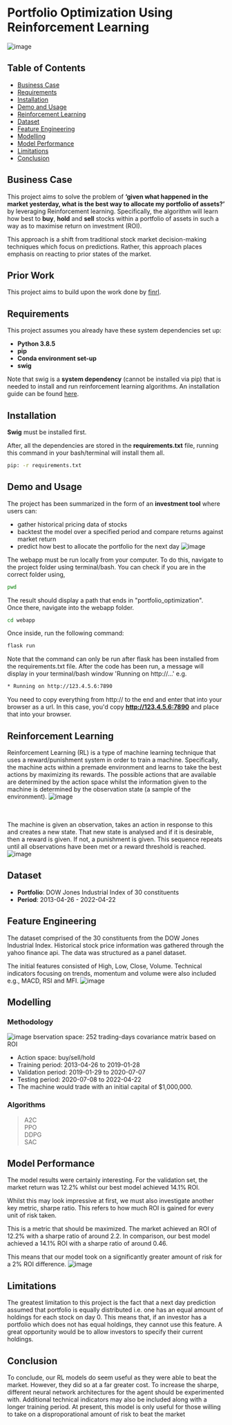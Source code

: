 # Portfolio Optimization Using Reinforcement Learning
![image]()

## Table of Contents
- <a href="#business-case">Business Case</a>
- <a href="#requirements">Requirements</a>
- <a href="#installation">Installation</a>
- <a href="#demo-and-usage">Demo and Usage</a>
- <a href="#reinforcement-learning">Reinforcement Learning</a>
- <a href="#dataset">Dataset</a>
- <a href="#feature-engineering">Feature Engineering</a>
- <a href="#modelling">Modelling</a>
- <a href="#model-performance">Model Performance</a>
- <a href="#limitations">Limitations</a>
- <a href="#conclusion">Conclusion</a>

## Business Case
This project aims to solve the problem of **‘given what happened in the market yesterday, what is the best way to allocate my portfolio of assets?’** by leveraging Reinforcement learning. Specifically, the algorithm will learn how best to **buy**, **hold** and **sell** stocks within a portfolio of assets in such a way as to maximise return on investment (ROI).

This approach is a shift from traditional stock market decision-making techniques which focus on predictions. Rather, this approach places emphasis on reacting to prior states of the market.

## Prior Work
This project aims to build upon the work done by [finrl](https://github.com/AI4Finance-Foundation/FinRL).  

## Requirements
This project assumes you already have these system dependencies set up:
- **Python 3.8.5**
- **pip**
- **Conda environment set-up**
- **swig**

Note that swig is a **system dependency** (cannot be installed via pip) that is needed to install and run reinforcement learning algorithms. An installation guide can be found [here](https://www.dev2qa.com/how-to-install-swig-on-macos-linux-and-windows/).

## Installation
**Swig** must be installed first.

After, all the dependencies are stored in the **requirements.txt** file, running this command in your bash/terminal will install them all. <br>
```bash
pip: -r requirements.txt
```

## Demo and Usage
The project has been summarized in the form of an **investment tool** where users can: <br>
- gather historical pricing data of stocks
- backtest the model over a specified period and compare returns against market return
- predict how best to allocate the portfolio for the next day
![image]()

The webapp must be run locally from your computer. To do this, navigate to the project folder using terminal/bash. You can check if you are in the correct folder using,
```bash
pwd
```
The result should display a path that ends in "portfolio_optimization".
<br>
Once there, navigate into the webapp folder.
```bash
cd webapp
```
Once inside, run the following command:
```bash
flask run
```
Note that the command can only be run after flask has been installed from the requirements.txt file. After the code has been run, a message will display in your terminal/bash window 'Running on http://...' e.g.
```bash
* Running on http://123.4.5.6:7890
```
You need to copy everything from http:// to the end and enter that into your browser as a url. In this case, you'd copy **http://123.4.5.6:7890** and place that into your browser.

## Reinforcement Learning
Reinforcement Learning (RL) is a type of machine learning technique that uses a reward/punishment system in order to train a machine. Specifically, the machine acts within a premade environment and learns to take the best actions by maximizing its rewards. The possible actions that are available are determined by the action space whilst the information given to the machine is determined by the observation state (a sample of the environment).
![image]()

<br><br>
The machine is given an observation, takes an action in response to this and creates a new state. That new state is analysed and if it is desirable, then a reward is given. If not, a punishment is given. This sequence repeats until all observations have been met or a reward threshold is reached.
![image]()

## Dataset
- **Portfolio**: DOW Jones Industrial Index of 30 constituents
- **Period**: 2013-04-26 - 2022-04-22

## Feature Engineering
The dataset comprised of the 30 constituents from the DOW Jones Industrial Index. Historical stock price information was gathered through the yahoo finance api. The data was structured as a panel dataset.

The initial features consisted of High, Low, Close, Volume. Technical indicators focusing on trends, momentum and volume were also included e.g., MACD, RSI and MFI.
![image]()

## Modelling
### Methodology
![image]()
bservation space: 252 trading-days covariance matrix based on ROI
- Action space: buy/sell/hold
- Training period: 2013-04-26 to 2019-01-28
- Validation period: 2019-01-29 to 2020-07-07
- Testing period: 2020-07-08 to 2022-04-22
- The machine would trade with an initial capital of $1,000,000.

### Algorithms
>A2C<br>
>PPO<br>
>DDPG<br>
>SAC

## Model Performance
The model results were certainly interesting. For the validation set, the market return was 12.2% whilst our best model achieved 14.1% ROI.

Whilst this may look impressive at first, we must also investigate another key metric, sharpe ratio. This refers to how much ROI is gained for every unit of risk taken.

This is a metric that should be maximized. The market achieved an ROI of 12.2% with a sharpe ratio of around 2.2. In comparison, our best model achieved a 14.1% ROI with a sharpe ratio of around 0.46.

This means that our model took on a significantly greater amount of risk for a 2% ROI difference.
![image](url)

## Limitations
The greatest limitation to this project is the fact that a next day prediction assumed that portfolio is equally distributed i.e. one has an equal amount of holdings for each stock on day 0. This means that, if an investor has a portfolio which does not has equal holdings, they cannot use this feature. A great opportunity would be to allow investors to specify their current holdings.

## Conclusion
To conclude, our RL models do seem useful as they were able to beat the market. However, they did so at a far greater cost.
To increase the sharpe, different neural network architectures for the agent should be experimented with.
Additional technical indicators may also be included along with a longer training period.
At present, this model is only useful for those willing to take on a disproporational amount of risk to beat the market
